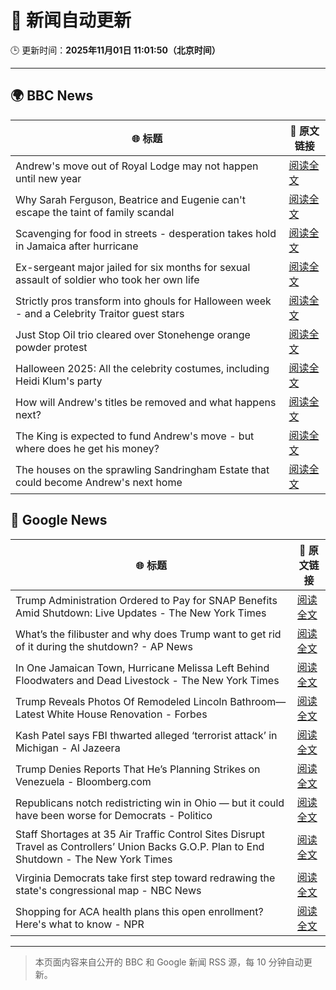 # 🧠 新闻自动更新

🕒 更新时间：**2025年11月01日 11:01:50（北京时间）**

---

## 🌍 BBC News

| 🌐 标题 | 🔗 原文链接 |
|--------|-------------|
| Andrew's move out of Royal Lodge may not happen until new year | [阅读全文](https://www.bbc.com/news/articles/c2emmdnw82yo?at_medium=RSS&at_campaign=rss) |
| Why Sarah Ferguson, Beatrice and Eugenie can't escape the taint of family scandal | [阅读全文](https://www.bbc.com/news/articles/cy8vrzpgxnro?at_medium=RSS&at_campaign=rss) |
| Scavenging for food in streets - desperation takes hold in Jamaica after hurricane | [阅读全文](https://www.bbc.com/news/articles/c0jdd186l0go?at_medium=RSS&at_campaign=rss) |
| Ex-sergeant major jailed for six months for sexual assault of soldier who took her own life | [阅读全文](https://www.bbc.com/news/articles/cvgd1zk5nrgo?at_medium=RSS&at_campaign=rss) |
| Strictly pros transform into ghouls for Halloween week - and a Celebrity Traitor guest stars | [阅读全文](https://www.bbc.com/news/articles/c2lp72n0p0vo?at_medium=RSS&at_campaign=rss) |
| Just Stop Oil trio cleared over Stonehenge orange powder protest | [阅读全文](https://www.bbc.com/news/articles/cjekdqj7529o?at_medium=RSS&at_campaign=rss) |
| Halloween 2025: All the celebrity costumes, including Heidi Klum's party | [阅读全文](https://www.bbc.com/news/articles/c4gpwn5v072o?at_medium=RSS&at_campaign=rss) |
| How will Andrew's titles be removed and what happens next? | [阅读全文](https://www.bbc.com/news/articles/c5ylk9r336zo?at_medium=RSS&at_campaign=rss) |
| The King is expected to fund Andrew's move - but where does he get his money? | [阅读全文](https://www.bbc.com/news/articles/cwy5lzq94gqo?at_medium=RSS&at_campaign=rss) |
| The houses on the sprawling Sandringham Estate that could become Andrew's next home | [阅读全文](https://www.bbc.com/news/articles/c201zvrpvw9o?at_medium=RSS&at_campaign=rss) |

## 📰 Google News

| 🌐 标题 | 🔗 原文链接 |
|--------|-------------|
| Trump Administration Ordered to Pay for SNAP Benefits Amid Shutdown: Live Updates - The New York Times | [阅读全文](https://news.google.com/rss/articles/CBMiY0FVX3lxTE8tRUFsakxRdUtPM0RxamNmcjhjbloxc3QtbW4wZDl3VXE3NUpsN3VqSnNhUUI1MXVObERSamFFZFZPN0FIejY2WWtCak8tNTZ1LWJCejdMQ2V3b00tWng0d1ZTQQ?oc=5) |
| What’s the filibuster and why does Trump want to get rid of it during the shutdown? - AP News | [阅读全文](https://news.google.com/rss/articles/CBMimgFBVV95cUxPOUhRQy1tUkJ5ZERsb1lPQ0hIZGJmQVVGNENnZGUxNUNWNHl2OG1sNXdDT2d3bm9FMUphcC1xVEptS0x1b0RnOW5RZVJGNXFzRWxqc3p6elRlWXI5S0dpWE8wRDFpSlJQTHcxNnNVTWxLelRoX3lCZUtid3U3VjFLZXNldDY1emxlSUJjMm5PWmc4YnJfek1TTnJn?oc=5) |
| In One Jamaican Town, Hurricane Melissa Left Behind Floodwaters and Dead Livestock - The New York Times | [阅读全文](https://news.google.com/rss/articles/CBMikwFBVV95cUxQaUs0bmNXeFFZTGJtRTAzaEZpdm1TM0NFSTNmNVBaVF95RTJiUlQxUTJTNFpOam9RMXhoU28tVUNUQ1BfRUwxQXpwUGJYZUJITHFMSWN3clBsNEczVmJpTTRaVW1uYl9MZXFob3hIOERlTkdVX3NSS19DMGwwY0RvRmFyR2xmZXJZdGpoOVhBb3NvMzA?oc=5) |
| Trump Reveals Photos Of Remodeled Lincoln Bathroom—Latest White House Renovation - Forbes | [阅读全文](https://news.google.com/rss/articles/CBMizgFBVV95cUxNaE9nQWpmaEluOE81WUNkck1nVzlTVXlKNUs2TlE1SV9iMEpneDY2RTNFMHljLU5YWDA3OXQ0ZkFkZEJxOV84c3NHTVhSWVJwYTQwQjZUTFVyLU9rc2dfOGNHUjhhUnBJcF9DcWhIelJ3Z0ZJT1BBMGZINEF5OEVBSWpBNUNTUzJzNElScEhyelFtc1RxbkpsN281Z1lsY0hUVWtTRVVmTFVZZV9EMllYYVFGWElaQzFUWWZ6dkVxOG4yZUlMTk4zaXU0QWpzQQ?oc=5) |
| Kash Patel says FBI thwarted alleged ‘terrorist attack’ in Michigan - Al Jazeera | [阅读全文](https://news.google.com/rss/articles/CBMiqwFBVV95cUxOYmVTSTE0VzcxeG1wSU5TbDNLa21Rb25IcDgzUVZJVkpXTUZWQnUzZ3IyRVBqeWRmZmpFRkoyeXdDRUlBcTZyTTRIMTRtT2VDSlhJeDFhTEpCNTNNMTJOd2NzdDNqa1V3Mm4zdXBLVFozMlpXSWRaNEhhN0ZaN3pmRmZKUTNRcnJCTWZlQnRVOUllWEZYaEs3TXVTV19CUnlLVWxCMDd6QVBKVjDSAbABQVVfeXFMUHpJV3NoTTJQVm5jdmhBNXpyYndUay1UMXFTSE5LTS1QUjZQZmZBN3ppMHAwMkNLVmwzMmE2M2Izak1CeG00Y01fRDhJNm95dzdoTDkyV05LZnFkNnIxTEdKQzBlTW1rSXNzTElUcEhjQ2Z4YzQ2SXlWTm9VN2FGZTUydThNU1h0SkR2ckMwdEdzcGZ2Q25GU0hKWkNWS1BPdU1FX2JjZ0lwYjgydzZtX3g?oc=5) |
| Trump Denies Reports That He’s Planning Strikes on Venezuela - Bloomberg.com | [阅读全文](https://news.google.com/rss/articles/CBMirAFBVV95cUxORlhTWW9FekpaLVJvZXNQUFFwb2lSekFWSWdWc19HYndiTjJ1MG5aZURrdktaM1NGNG16SG9IRGlpenExcG1tNWtKaDA5VmItUEVzSjJiLVdGekd5VExJdmI4UDFzVGMtdzBRaUMxMEdCTy1mZEpPMjVLSDJrRXBua1kzVVdJNVFpYWZabkxPU1pxNkxyOWpvNzNzakxYeGVFWTNfdWE2clFuZGti?oc=5) |
| Republicans notch redistricting win in Ohio — but it could have been worse for Democrats - Politico | [阅读全文](https://news.google.com/rss/articles/CBMikgFBVV95cUxQN1lxZE5sSDloZmpwQzRsakh4OFhaNXBmeHNBQWxRYkNOd2ozY3hzeWJCenZfUlh3QmNOY3dLN001RUN1VGhxdjlaTk5aQTZGa3ZDaU1qajlUVTlyd0IxTENJRWl0Q2NQN0FSMHZZSl90QU1VeUt2OG1VTlBSeTBTakpCbVVXakg5bXU3cjdnNk9GUQ?oc=5) |
| Staff Shortages at 35 Air Traffic Control Sites Disrupt Travel as Controllers’ Union Backs G.O.P. Plan to End Shutdown - The New York Times | [阅读全文](https://news.google.com/rss/articles/CBMickFVX3lxTE9zWHJLVEpyWDFEd3FqcDI1UXI0LUhMQURuN1ZJOGtpNkVwbkJFRkVOZklSTEgtdE9acnd5OC02c0JQTDFCbURnWFdXMUVaN1VJendYRXU1TDhSMDFybGJiYUNzQ2twZVY0YkN2N2ZEX0Vudw?oc=5) |
| Virginia Democrats take first step toward redrawing the state's congressional map - NBC News | [阅读全文](https://news.google.com/rss/articles/CBMiwAFBVV95cUxOWXJOUEp4WDdCSktlTmNhMXRsSW4tYThobExzbUdOWVRKd2FMQVR0U1FRdUxycHNmX0RhUUZjWUZlMEE4VGNWY0JZRkV0U29tTUkyeGw4ajUwQzJHaWNLV3BwcExXaDBNY1NOSnk5MG9hMTdLenVLWjRHckotanFVM1NiaTJxLUhfWVVtMHdYVWstTjFGSzI5eWx4TWZoTmhacHJfMlE3LXVBNTBxdzVfcGJULUdlRUxWc0RLWVJpQkLSAVZBVV95cUxNZnNhZUdRYk9Cdl9QQ0l6QmlKUkxEV1pLcGFRWEF6UWlXbFhmR01tSm9kaUlRbWo5VEcxNEltYzZDV3ozbzV0S0p4OGRvaGlHQ1NzWkJNZw?oc=5) |
| Shopping for ACA health plans this open enrollment? Here's what to know - NPR | [阅读全文](https://news.google.com/rss/articles/CBMisgFBVV95cUxQaXhKSE1JN0dCVjZYclB4V0VKTzZXZmhfcjV0NkY2SVdYYlM1YlZ1NHlITC1QRzJJYnVKbHNHeFBjRDUyOTlEanNtaU43SzBLeEFsY2tUYUNSdV9kWi1ScTVaeTFKei1OeFZDMF9Jc1Z1aUpfV09UamRqT0ZhZ2M3V280SG1RRkF3ckhveTJDbkY1WnhZNVV6M3dJVjdjZWpEZlpKUHhPVTVtT3dVbjhHa0d3?oc=5) |

---
> 本页面内容来自公开的 BBC 和 Google 新闻 RSS 源，每 10 分钟自动更新。
